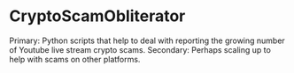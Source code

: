 # CryptoScamObliterator
Primary: Python scripts that help to deal with reporting the growing number of Youtube live stream crypto scams.
Secondary: Perhaps scaling up to help with scams on other platforms.
